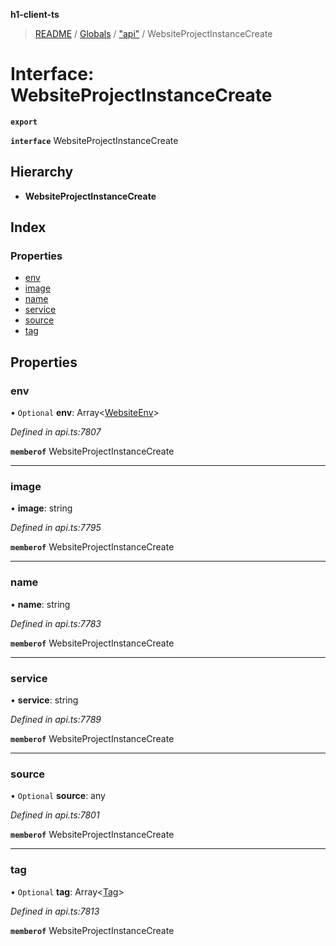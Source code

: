 **h1-client-ts**

> [README](../README.md) / [Globals](../globals.md) / ["api"](../modules/_api_.md) / WebsiteProjectInstanceCreate

# Interface: WebsiteProjectInstanceCreate

**`export`** 

**`interface`** WebsiteProjectInstanceCreate

## Hierarchy

* **WebsiteProjectInstanceCreate**

## Index

### Properties

* [env](_api_.websiteprojectinstancecreate.md#env)
* [image](_api_.websiteprojectinstancecreate.md#image)
* [name](_api_.websiteprojectinstancecreate.md#name)
* [service](_api_.websiteprojectinstancecreate.md#service)
* [source](_api_.websiteprojectinstancecreate.md#source)
* [tag](_api_.websiteprojectinstancecreate.md#tag)

## Properties

### env

• `Optional` **env**: Array\<[WebsiteEnv](_api_.websiteenv.md)>

*Defined in api.ts:7807*

**`memberof`** WebsiteProjectInstanceCreate

___

### image

•  **image**: string

*Defined in api.ts:7795*

**`memberof`** WebsiteProjectInstanceCreate

___

### name

•  **name**: string

*Defined in api.ts:7783*

**`memberof`** WebsiteProjectInstanceCreate

___

### service

•  **service**: string

*Defined in api.ts:7789*

**`memberof`** WebsiteProjectInstanceCreate

___

### source

• `Optional` **source**: any

*Defined in api.ts:7801*

**`memberof`** WebsiteProjectInstanceCreate

___

### tag

• `Optional` **tag**: Array\<[Tag](_api_.tag.md)>

*Defined in api.ts:7813*

**`memberof`** WebsiteProjectInstanceCreate
